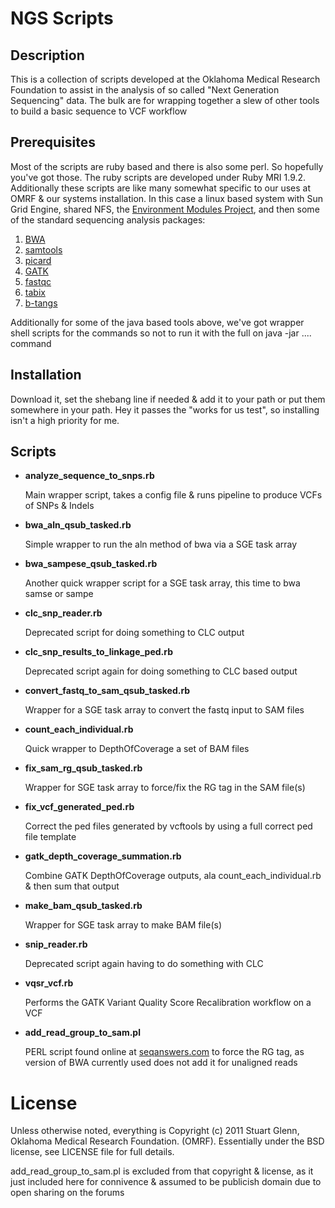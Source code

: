 # NGS Scripts

## Description

This is a collection of scripts developed at the Oklahoma Medical Research Foundation to
assist in the analysis of so called "Next Generation Sequencing" data. The bulk are
for wrapping together a slew of other tools to build a basic sequence to VCF workflow

## Prerequisites

Most of the scripts are ruby based and there is also some perl. So hopefully you've got those.
The ruby scripts are developed under Ruby MRI 1.9.2. Additionally these scripts are like many
somewhat specific to our uses at OMRF & our systems installation. In this case a linux based
system with Sun Grid Engine, shared NFS, the [Environment Modules Project](http://modules.sourceforge.net/), 
and then some of the standard sequencing analysis packages:

1. [BWA](http://bio-bwa.sourceforge.net/)
2. [samtools](http://samtools.sourceforge.net/)
3. [picard](http://picard.sourceforge.net/)
4. [GATK](http://www.broadinstitute.org/gsa/wiki/index.php/The_Genome_Analysis_Toolkit)
5. [fastqc](http://www.bioinformatics.bbsrc.ac.uk/projects/fastqc/)
6. [tabix](http://samtools.sourceforge.net/tabix.shtml)
7. [b-tangs](https://github.com/oklasoft/b-tangs)

Additionally for some of the java based tools above, we've got wrapper shell
scripts for the commands so not to run it with the full on java -jar .... command

## Installation

Download it, set the shebang line if needed & add it to your path or put them
somewhere in your path. Hey it passes the "works for us test", so installing isn't
a high priority for me.

## Scripts

* **analyze_sequence_to_snps.rb**

  Main wrapper script, takes a config file & runs pipeline to produce VCFs of SNPs & Indels
 
* **bwa_aln_qsub_tasked.rb**

  Simple wrapper to run the aln method of bwa via a SGE task array
  
* **bwa_sampese_qsub_tasked.rb**

  Another quick wrapper script for a SGE task array, this time to bwa samse or sampe
  
* **clc_snp_reader.rb**

  Deprecated script for doing something to CLC output
  
* **clc_snp_results_to_linkage_ped.rb**

  Deprecated script again for doing something to CLC based output
  
* **convert_fastq_to_sam_qsub_tasked.rb**

  Wrapper for a SGE task array to convert the fastq input to SAM files
  
* **count_each_individual.rb**

  Quick wrapper to DepthOfCoverage a set of BAM files
  
* **fix_sam_rg_qsub_tasked.rb**

  Wrapper for SGE task array to force/fix the RG tag in the SAM file(s)
  
* **fix_vcf_generated_ped.rb**

  Correct the ped files generated by vcftools by using a full correct ped file template
  
* **gatk_depth_coverage_summation.rb**

  Combine GATK DepthOfCoverage outputs, ala count_each_individual.rb & then sum that output
  
* **make_bam_qsub_tasked.rb**

  Wrapper for SGE task array to make BAM file(s)
  
* **snip_reader.rb**

  Deprecated script again having to do something with CLC
  
* **vqsr_vcf.rb**

  Performs the GATK Variant Quality Score Recalibration workflow on a VCF
  
* **add_read_group_to_sam.pl**

  PERL script found online at [seqanswers.com](http://seqanswers.com/forums/showthread.php?t=4180) to force the RG tag, as version of BWA currently used does not add it for unaligned reads

# License

Unless otherwise noted, everything is Copyright (c) 2011 Stuart Glenn, Oklahoma Medical
Research Foundation. (OMRF). Essentially under the BSD license, see LICENSE file for
full details. 

add_read_group_to_sam.pl is excluded from that copyright & license, as it just
included here for connivence & assumed to be
publicish domain due to open sharing on the forums
